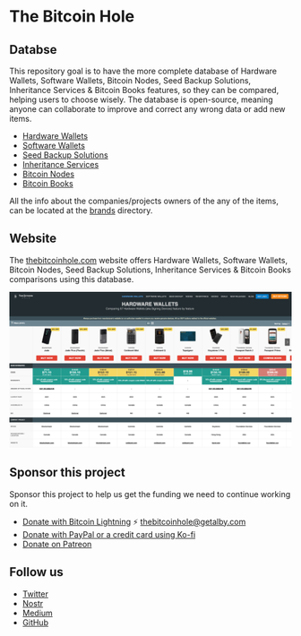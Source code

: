 # The Bitcoin Hole

## Databse

This repository goal is to have the more complete database of Hardware Wallets, Software Wallets, Bitcoin Nodes, Seed Backup Solutions, Inheritance Services & Bitcoin Books features, so they can be compared, helping users to choose wisely. The database is open-source, meaning anyone can collaborate to improve and correct any wrong data or add new items.

* [Hardware Wallets](/item-types/hardware-wallets)
* [Software Wallets](/item-types/software-wallets)
* [Seed Backup Solutions](/item-types/seed-backup)
* [Inheritance Services](/item-types/inheritance)
* [Bitcoin Nodes](/item-types/bitcoin-nodes)
* [Bitcoin Books](/item-types/books)

All the info about the companies/projects owners of the any of the items, can be located at the [brands](/brands) directory.

## Website

The [thebitcoinhole.com](https://thebitcoinhole.com/) website offers Hardware Wallets, Software Wallets, Bitcoin Nodes, Seed Backup Solutions, Inheritance Services & Bitcoin Books comparisons using this database.

![Screenshoot](images/screenshot.png)

## Sponsor this project
Sponsor this project to help us get the funding we need to continue working on it.

* [Donate with Bitcoin Lightning](https://getalby.com/p/thebitcoinhole) ⚡️ [thebitcoinhole@getalby.com](https://getalby.com/p/thebitcoinhole)
* [Donate with PayPal or a credit card using Ko-fi](https://ko-fi.com/thebitcoinhole)
* [Donate on Patreon](https://www.patreon.com/TheBitcoinHole)

## Follow us
* [Twitter](http://x.com/thebitcoinhole)
* [Nostr](https://primal.net/p/npub1mtd7s63xd85ykv09p7y8wvg754jpsfpplxknh5xr0pu938zf86fqygqxas)
* [Medium](https://medium.com/the-bitcoin-hole)
* [GitHub](https://github.com/thebitcoinhole)

